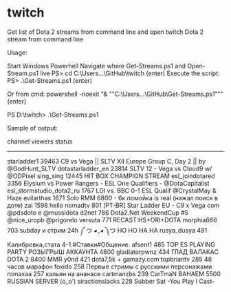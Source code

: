 # twitch
Get list of Dota 2 streams from command line and open twitch Dota 2 stream from command line


Usage:

Start Windows Powerhell
Navigate where Get-Streams.ps1 and Open-Stream.ps1 live
 PS> cd C:\Users\...\GitHub\twitch (enter)
Execute the script:
 PS> .\Get-Streams.ps1 (enter)

Or from cmd:
  powershell -noexit "& ""C:\Users\...\GitHub\Get-Streams.ps1""" (enter)
  
  
PS D:\twitch> .\Get-Streams.ps1

Sample of output:

channel                  viewers status
-------                  ------- ------
starladder1                39463 C9 vs Vega || SLTV XII Europe Group C, Day 2 || by @GodHunt_SLTV
dotastarladder_en          23814 SLTV 12 - Vega vs Cloud9 w/ @ODPixel
sing_sing                  12445 HIT BOX CHAMPION STREAM
esl_joindotared             3356 Elysium vs Power Rangers - ESL One Qualifiers  - @DotaCapitalist
esl_stormstudio_dota2_ru    1767 LDI vs. BBC 0-1 ESL Qualif @CrystalMay & Haze
evilarthas                  1671 Solo RMM 6800 - 6к помойка is real (нажал поиск в доте)
zai                         1598 hello
nomadtv                      801 [PT-BR] Star Ladder EU - C9 x Vega com @pdsdoto e @mussidota
d2net                        786 Dota2.Net WeekendCup #5 @nice_uropb @prigorelo
versuta                      771 RECAST:HS+ORI+DOTA
morphia666                   703 subday и стрим 24h ༼ つ ◕_◕ ༽つ HO HO HA HA
rusya_dusya                  491 Калибровка,стата 4-1.#Ставки#Общение.
afsent1                      485 TOP ES PLAYING PARTY РОЗЫГРЫШ АККАУНТА 4800
gladiatorpwnz                434 ГЛАД ВАЛАКАС DOTA 2 8400 MMR
y0nd                         421 dota7,5k + gamazy.com
topbriantv                   285 48 часов марафон
foxido                       258 Первые стримы с русскими персонажами
romaxaa                      257 кальян на ананасе
cartmanzbs                   239 CarTmaN BAHAEM 5500 RUSSIAN SERVER (o_o')
siractionslacks              228 Subber Sat -You Play I Cast-

  
